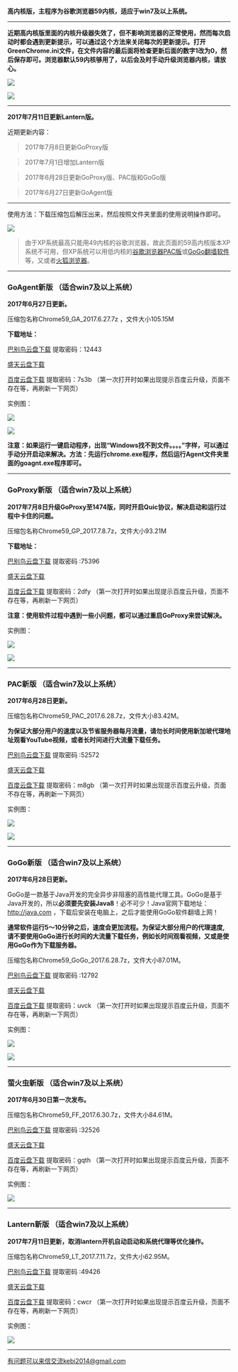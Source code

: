 **高内核版，主程序为谷歌浏览器59内核，适应于win7及以上系统。**

***

**近期高内核版里面的内核升级器失效了，但不影响浏览器的正常使用，然而每次启动时都会遇到更新提示，可以通过这个方法来关闭每次的更新提示。打开GreenChrome.ini文件，在文件内容的最后面将检查更新后面的数字1改为0，然后保存即可。浏览器默认59内核够用了，以后会及时手动升级浏览器内核，请放心。**

![](https://raw.githubusercontent.com/Alvin9999/pac2/master/内核3.png)

![](https://raw.githubusercontent.com/Alvin9999/pac2/master/内核4.png)


***


**2017年7月11日更新Lantern版。**

近期更新内容：

> 2017年7月8日更新GoProxy版

> 2017年7月1日增加Lantern版

> 2017年6月28日更新GoProxy版、PAC版和GoGo版 

> 2017年6月27日更新GoAgent版

***

使用方法：下载压缩包后解压出来，然后按照文件夹里面的使用说明操作即可。

![](https://raw.githubusercontent.com/Alvin9999/pac2/master/GA4.png)

> 由于XP系统最高只能用49内核的谷歌浏览器，故此页面的59高内核版本XP系统不可用，但XP系统可以用低内核的[谷歌浏览器PAC版](https://github.com/Alvin9999/new-pac/wiki/PAC%E7%89%88)或[GoGo翻墙软件](https://github.com/Alvin9999/new-pac/wiki/GoGo%E7%BF%BB%E5%A2%99%E8%BD%AF%E4%BB%B6)等，又或者[火狐浏览器](https://github.com/Alvin9999/new-pac/wiki/%E7%81%AB%E7%8B%90%E6%B5%8F%E8%A7%88%E5%99%A8%EF%BC%88GoAgent%E3%80%81GoProxy%E5%92%8CLantern%E7%89%88%EF%BC%89)。

***

### GoAgent新版 （适合win7及以上系统）

**2017年6月27日更新。**

压缩包名称Chrome59_GA_2017.6.27.7z ，文件大小105.15M

**下载地址：**

[巴别鸟云盘下载](http://www.babel.cc/share.do?s=5631823994247650) 提取密码：12443

[盛天云盘下载](http://pan.stnts.com/s/nPSrTpS)

[百度云盘下载](http://pan.baidu.com/s/1miE6F48) 提取密码：7s3b （第一次打开时如果出现提示百度云升级，页面不存在等，再刷新一下网页）

实例图：

![](https://raw.githubusercontent.com/Alvin9999/pac2/master/GA1.png)

![](https://raw.githubusercontent.com/Alvin9999/pac2/master/GA2.png)

**注意：如果运行一键启动程序，出现“Windows找不到文件。。。。”字样，可以通过手动分开启动来解决。方法：先运行chrome.exe程序，然后运行Agent文件夹里面的goagnt.exe程序即可。**

***

### GoProxy新版 （适合win7及以上系统）

**2017年7月8日升级GoProxy至1474版，同时开启Quic协议，解决启动和运行过程中卡住的问题。** 

压缩包名称Chrome59_GP_2017.7.8.7z，文件大小93.21M

**下载地址：**

[巴别鸟云盘下载](http://www.babel.cc/share.do?s=7676743650687727) 提取密码 :75396

[盛天云盘下载](http://pan.stnts.com/s/FFFFpKe)

[百度云盘下载](http://pan.baidu.com/s/1slAtmDB) 提取密码：2dfy （第一次打开时如果出现提示百度云升级，页面不存在等，再刷新一下网页）

**注意：使用软件过程中遇到一些小问题，都可以通过重启GoProxy来尝试解决。**

实例图：

![](https://raw.githubusercontent.com/Alvin9999/pac2/master/GP1.png)

![](https://raw.githubusercontent.com/Alvin9999/pac2/master/GP2.png)


***

### PAC新版 （适合win7及以上系统）

**2017年6月28日更新。**

压缩包名称Chrome59_PAC_2017.6.28.7z，文件大小83.42M。

**为保证大部分用户的速度以及节省服务器每月流量，请勿长时间使用新加坡代理地址观看YouTube视频，或者长时间进行大流量下载任务。**

[巴别鸟云盘下载](http://www.babel.cc/share.do?s=7699059002178707) 提取密码 :52572

[盛天云盘下载](http://pan.stnts.com/s/9iotpKE)

[百度云盘下载](http://pan.baidu.com/s/1dE3Fw33) 提取密码：m8gb （第一次打开时如果出现提示百度云升级，页面不存在等，再刷新一下网页）

实例图：

![](https://raw.githubusercontent.com/Alvin9999/pac2/master/PAC1.png)

![](https://raw.githubusercontent.com/Alvin9999/pac2/master/PAC2.png)


***

### GoGo新版 （适合win7及以上系统）

**2017年6月28日更新。**

GoGo是一款基于Java开发的完全异步非阻塞的高性能代理工具。GoGo是基于Java开发的，所以**必须要先安装Java8**！必不可少！Java官网下载地址：http://java.com ，下载后安装在电脑上，之后才能使用GoGo软件翻墙上网！

**通常软件运行5～10分钟之后，速度会更加流程。为保证大部分用户的代理速度, 请不要使用GoGo进行长时间的大流量下载任务，例如长时间观看视频，又或是使用GoGo作为下载服务器。**

压缩包名称Chrome59_GoGo_2017.6.28.7z，文件大小87.01M。

[巴别鸟云盘下载](http://www.babel.cc/share.do?s=62658986820945) 提取密码 :12792

[盛天云盘下载](http://pan.stnts.com/s/t4jXJRQ)

[百度云盘下载](http://pan.baidu.com/s/1pL5Deav) 提取密码：uvck （第一次打开时如果出现提示百度云升级，页面不存在等，再刷新一下网页）

实例图：

![](https://raw.githubusercontent.com/Alvin9999/pac2/master/gogo11.png)

![](https://raw.githubusercontent.com/Alvin9999/pac2/master/gogo12.png)


***

### 萤火虫新版 （适合win7及以上系统）

**2017年6月30日第一次发布。**

压缩包名称Chrome59_FF_2017.6.30.7z，文件大小84.61M。

[巴别鸟云盘下载](http://www.babel.cc/share.do?s=3321000490843089) 提取密码 :32526

[盛天云盘下载](http://pan.stnts.com/s/g25Lg2D)

[百度云盘下载](http://pan.baidu.com/s/1bHYLwM) 提取密码：gqth （第一次打开时如果出现提示百度云升级，页面不存在等，再刷新一下网页）

实例图：

![](https://raw.githubusercontent.com/Alvin9999/pac2/master/59FF1.png)


***

### Lantern新版 （适合win7及以上系统）

**2017年7月11日更新，取消lantern开机自动启动和系统代理等优化操作。**

压缩包名称Chrome59_LT_2017.7.11.7z，文件大小62.95M。

[巴别鸟云盘下载](http://www.babel.cc/share.do?s=4799273432403915) 提取密码 :49426

[盛天云盘下载](http://pan.stnts.com/s/vaZD7CC)

[百度云盘下载](http://pan.baidu.com/s/1eRPYD3s) 提取密码：cwcr （第一次打开时如果出现提示百度云升级，页面不存在等，再刷新一下网页）

实例图：

![](https://raw.githubusercontent.com/Alvin9999/pac2/master/59LT003.PNG)


***

有问题可以来信交流kebi2014@gmail.com